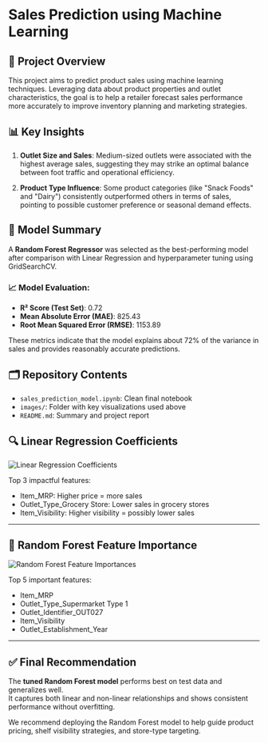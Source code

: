 # Sales Prediction using Machine Learning

## 📌 Project Overview
This project aims to predict product sales using machine learning techniques. Leveraging data about product properties and outlet characteristics, the goal is to help a retailer forecast sales performance more accurately to improve inventory planning and marketing strategies.

## 📊 Key Insights
1. **Outlet Size and Sales**: Medium-sized outlets were associated with the highest average sales, suggesting they may strike an optimal balance between foot traffic and operational efficiency.
   

2. **Product Type Influence**: Some product categories (like "Snack Foods" and "Dairy") consistently outperformed others in terms of sales, pointing to possible customer preference or seasonal demand effects.
   

## 🤖 Model Summary
A **Random Forest Regressor** was selected as the best-performing model after comparison with Linear Regression and hyperparameter tuning using GridSearchCV.

### 📈 Model Evaluation:
- **R² Score (Test Set)**: 0.72
- **Mean Absolute Error (MAE)**: 825.43
- **Root Mean Squared Error (RMSE)**: 1153.89

These metrics indicate that the model explains about 72% of the variance in sales and provides reasonably accurate predictions.

## 🗂️ Repository Contents
- `sales_prediction_model.ipynb`: Clean final notebook
- `images/`: Folder with key visualizations used above
- `README.md`: Summary and project report

## 🔍 Linear Regression Coefficients

![Linear Regression Coefficients](linear_regression_coefficients.png)

Top 3 impactful features:
- Item_MRP: Higher price = more sales
- Outlet_Type_Grocery Store: Lower sales in grocery stores
- Item_Visibility: Higher visibility = possibly lower sales

---

## 🌲 Random Forest Feature Importance

![Random Forest Feature Importances](random_forest_feature_importance.png)

Top 5 important features:
- Item_MRP
- Outlet_Type_Supermarket Type 1
- Outlet_Identifier_OUT027
- Item_Visibility
- Outlet_Establishment_Year

---

## ✅ Final Recommendation

The **tuned Random Forest model** performs best on test data and generalizes well.  
It captures both linear and non-linear relationships and shows consistent performance without overfitting.

We recommend deploying the Random Forest model to help guide product pricing, shelf visibility strategies, and store-type targeting.
